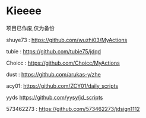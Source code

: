 # Kieeee


项目已作废,仅为备份


shuye73   :  https://github.com/wuzhi03/MyActions

tubie :   https://github.com/tubie75/jdqd

Choicc  :   https://github.com/Choicc/MyActions

dust :  https://github.com/arukas-y/zhe

acy01:  https://github.com/ZCY01/daily_scripts

yyds     https://github.com/yysy/jd_scripts

573462273    :  https://github.com/573462273/jdsign1112
